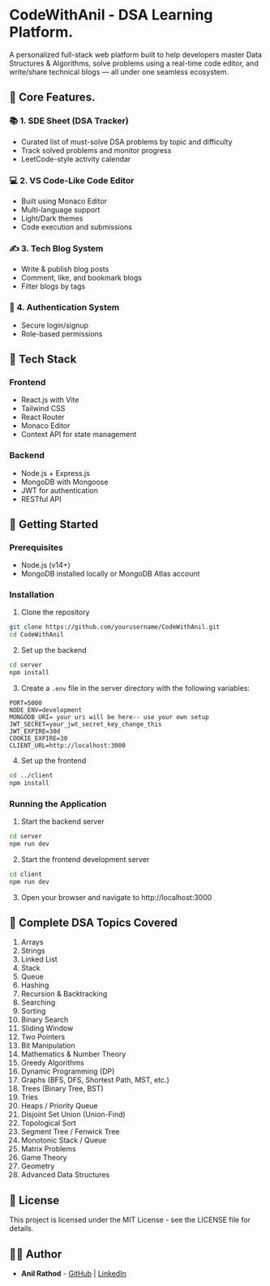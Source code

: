# CodeWithAnil - DSA Learning Platform.

A personalized full-stack web platform built to help developers master Data Structures & Algorithms, solve problems using a real-time code editor, and write/share technical blogs — all under one seamless ecosystem.

## 🌟 Core Features.

### 📚 1. SDE Sheet (DSA Tracker)
- Curated list of must-solve DSA problems by topic and difficulty
- Track solved problems and monitor progress
- LeetCode-style activity calendar

### 💻 2. VS Code-Like Code Editor
- Built using Monaco Editor
- Multi-language support
- Light/Dark themes
- Code execution and submissions

### ✍️ 3. Tech Blog System
- Write & publish blog posts
- Comment, like, and bookmark blogs
- Filter blogs by tags

### 🔐 4. Authentication System
- Secure login/signup
- Role-based permissions

## 🧰 Tech Stack

### Frontend
- React.js with Vite
- Tailwind CSS
- React Router
- Monaco Editor
- Context API for state management

### Backend
- Node.js + Express.js
- MongoDB with Mongoose
- JWT for authentication
- RESTful API

## 🚀 Getting Started

### Prerequisites
- Node.js (v14+)
- MongoDB installed locally or MongoDB Atlas account

### Installation

1. Clone the repository
```bash
git clone https://github.com/yourusername/CodeWithAnil.git
cd CodeWithAnil
```

2. Set up the backend
```bash
cd server
npm install
```

3. Create a `.env` file in the server directory with the following variables:
```
PORT=5000
NODE_ENV=development
MONGODB_URI= your uri will be here-- use your own setup
JWT_SECRET=your_jwt_secret_key_change_this
JWT_EXPIRE=30d
COOKIE_EXPIRE=30
CLIENT_URL=http://localhost:3000
```

4. Set up the frontend
```bash
cd ../client
npm install
```

### Running the Application

1. Start the backend server
```bash
cd server
npm run dev
```

2. Start the frontend development server
```bash
cd client
npm run dev
```

3. Open your browser and navigate to http://localhost:3000

## 📘 Complete DSA Topics Covered

1. Arrays
2. Strings
3. Linked List
4. Stack
5. Queue
6. Hashing
7. Recursion & Backtracking
8. Searching
9. Sorting
10. Binary Search
11. Sliding Window
12. Two Pointers
13. Bit Manipulation
14. Mathematics & Number Theory
15. Greedy Algorithms
16. Dynamic Programming (DP)
17. Graphs (BFS, DFS, Shortest Path, MST, etc.)
18. Trees (Binary Tree, BST)
19. Tries
20. Heaps / Priority Queue
21. Disjoint Set Union (Union-Find)
22. Topological Sort
23. Segment Tree / Fenwick Tree
24. Monotonic Stack / Queue
25. Matrix Problems
26. Game Theory
27. Geometry
28. Advanced Data Structures

## 📝 License

This project is licensed under the MIT License - see the LICENSE file for details.

## 👨‍💻 Author

- **Anil Rathod** - [GitHub](https://github.com/RathodAnilT) | [LinkedIn](https://www.linkedin.com/in/anil-rathod-1a088819b/) 

